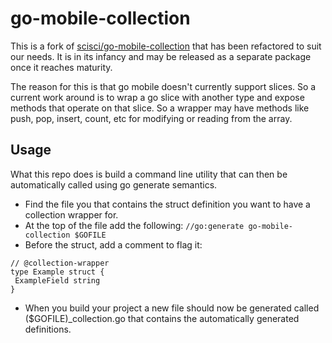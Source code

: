 # go-mobile-collection

This is a fork of [scisci/go-mobile-collection](https://github.com/scisci/go-mobile-collection) that has been refactored to suit our needs. It is in its infancy and may be released as a separate package once it reaches maturity.

The reason for this is that go mobile doesn't currently support slices. So a current work around is to wrap a go slice with another type and expose methods that operate on that slice. So a wrapper may have methods like push, pop, insert, count, etc for modifying or reading from the array.

## Usage
What this repo does is build a command line utility that can then be automatically called using go generate semantics.

- Find the file you that contains the struct definition you want to have a collection wrapper for.
- At the top of the file add the following: `//go:generate go-mobile-collection $GOFILE`
- Before the struct, add a comment to flag it:
```
// @collection-wrapper
type Example struct {
 ExampleField string
}
```
- When you build your project a new file should now be generated called ($GOFILE)_collection.go that contains the automatically generated definitions.

